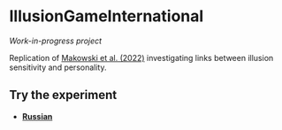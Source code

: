 # IllusionGameInternational

*Work-in-progress project*

Replication of [Makowski et al. (2022)](https://github.com/RealityBending/IllusionGameValidation) investigating links between illusion sensitivity and personality.


## Try the experiment

- [**Russian**](https://realitybending.github.io/IllusionGameInternational/experiment/russian.html?exp=readme)


